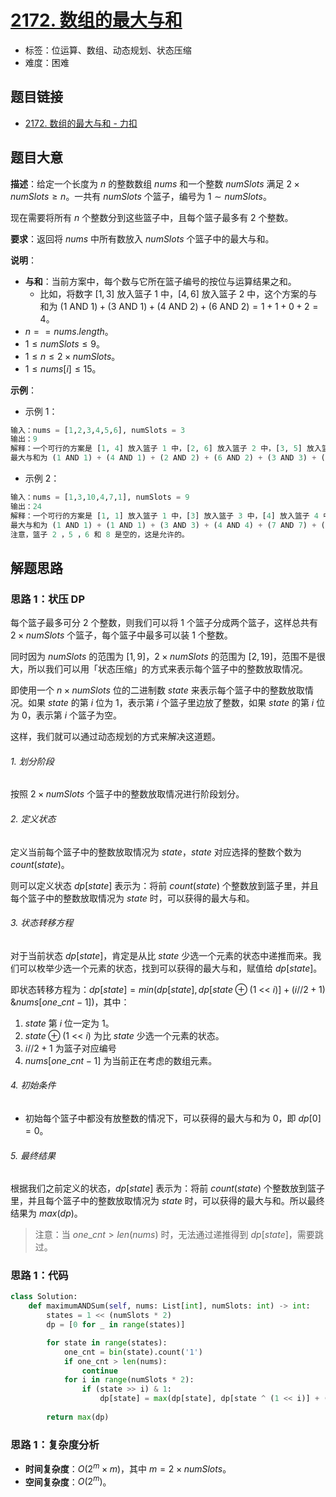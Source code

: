# [2172. 数组的最大与和](https://leetcode.cn/problems/maximum-and-sum-of-array/)

- 标签：位运算、数组、动态规划、状态压缩
- 难度：困难

## 题目链接

- [2172. 数组的最大与和 - 力扣](https://leetcode.cn/problems/maximum-and-sum-of-array/)

## 题目大意

**描述**：给定一个长度为 $n$ 的整数数组 $nums$ 和一个整数 $numSlots$ 满足 $2 \times numSlots \ge n$。一共有 $numSlots$ 个篮子，编号为 $1 \sim numSlots$。

现在需要将所有 $n$ 个整数分到这些篮子中，且每个篮子最多有 $2$ 个整数。

**要求**：返回将 $nums$ 中所有数放入 $numSlots$ 个篮子中的最大与和。

**说明**：

- **与和**：当前方案中，每个数与它所在篮子编号的按位与运算结果之和。
  - 比如，将数字 $[1, 3]$ 放入篮子 $1$ 中，$[4, 6]$ 放入篮子 $2$ 中，这个方案的与和为 $(1 \text{ AND } 1) + (3 \text{ AND } 1) + (4 \text{ AND } 2) + (6 \text{ AND } 2) = 1 + 1 + 0 + 2 = 4$。
- $n == nums.length$。
- $1 \le numSlots \le 9$。
- $1 \le n \le 2 \times numSlots$。
- $1 \le nums[i] \le 15$。

**示例**：

- 示例 1：

```python
输入：nums = [1,2,3,4,5,6], numSlots = 3
输出：9
解释：一个可行的方案是 [1, 4] 放入篮子 1 中，[2, 6] 放入篮子 2 中，[3, 5] 放入篮子 3 中。
最大与和为 (1 AND 1) + (4 AND 1) + (2 AND 2) + (6 AND 2) + (3 AND 3) + (5 AND 3) = 1 + 0 + 2 + 2 + 3 + 1 = 9。
```

- 示例 2：

```python
输入：nums = [1,3,10,4,7,1], numSlots = 9
输出：24
解释：一个可行的方案是 [1, 1] 放入篮子 1 中，[3] 放入篮子 3 中，[4] 放入篮子 4 中，[7] 放入篮子 7 中，[10] 放入篮子 9 中。
最大与和为 (1 AND 1) + (1 AND 1) + (3 AND 3) + (4 AND 4) + (7 AND 7) + (10 AND 9) = 1 + 1 + 3 + 4 + 7 + 8 = 24 。
注意，篮子 2 ，5 ，6 和 8 是空的，这是允许的。
```

## 解题思路

### 思路 1：状压 DP

每个篮子最多可分 $2$ 个整数，则我们可以将 $1$ 个篮子分成两个篮子，这样总共有 $2 \times numSlots$ 个篮子，每个篮子中最多可以装 $1$ 个整数。

同时因为 $numSlots$ 的范围为 $[1, 9]$，$2 \times numSlots$ 的范围为 $[2, 19]$，范围不是很大，所以我们可以用「状态压缩」的方式来表示每个篮子中的整数放取情况。

即使用一个 $n \times numSlots$ 位的二进制数 $state$ 来表示每个篮子中的整数放取情况。如果 $state$ 的第 $i$ 位为 $1$，表示第 $i$ 个篮子里边放了整数，如果 $state$ 的第 $i$ 位为 $0$，表示第 $i$ 个篮子为空。

这样，我们就可以通过动态规划的方式来解决这道题。

###### 1. 划分阶段

按照 $2 \times numSlots$ 个篮子中的整数放取情况进行阶段划分。

###### 2. 定义状态

定义当前每个篮子中的整数放取情况为 $state$，$state$ 对应选择的整数个数为 $count(state)$。

则可以定义状态 $dp[state]$ 表示为：将前 $count(state)$ 个整数放到篮子里，并且每个篮子中的整数放取情况为 $state$ 时，可以获得的最大与和。

###### 3. 状态转移方程

对于当前状态 $dp[state]$，肯定是从比 $state$ 少选一个元素的状态中递推而来。我们可以枚举少选一个元素的状态，找到可以获得的最大与和，赋值给 $dp[state]$。

即状态转移方程为：$dp[state] = min(dp[state], dp[state \oplus (1 \text{ <}\text{< } i)] + (i // 2 + 1) \text{ \& } nums[one\_cnt - 1])$，其中：

1. $state$ 第 $i$ 位一定为 $1$。
2. $state \oplus (1 \text{ <}\text{< } i)$ 为比 $state$ 少选一个元素的状态。
3. $i // 2 + 1$ 为篮子对应编号
4. $nums[one\_cnt - 1]$ 为当前正在考虑的数组元素。

###### 4. 初始条件

- 初始每个篮子中都没有放整数的情况下，可以获得的最大与和为 $0$，即 $dp[0] = 0$。

###### 5. 最终结果

根据我们之前定义的状态，$dp[state]$ 表示为：将前 $count(state)$ 个整数放到篮子里，并且每个篮子中的整数放取情况为 $state$ 时，可以获得的最大与和。所以最终结果为 $max(dp)$。

> 注意：当 $one\_cnt > len(nums)$ 时，无法通过递推得到 $dp[state]$，需要跳过。

### 思路 1：代码

```python
class Solution:
    def maximumANDSum(self, nums: List[int], numSlots: int) -> int:
        states = 1 << (numSlots * 2)
        dp = [0 for _ in range(states)]

        for state in range(states):
            one_cnt = bin(state).count('1')
            if one_cnt > len(nums):
                continue
            for i in range(numSlots * 2):
                if (state >> i) & 1:
                    dp[state] = max(dp[state], dp[state ^ (1 << i)] + ((i // 2 + 1) & nums[one_cnt - 1]))
        
        return max(dp)
```

### 思路 1：复杂度分析

- **时间复杂度**：$O(2^m \times m)$，其中 $m = 2 \times numSlots$。
- **空间复杂度**：$O(2^m)$。

